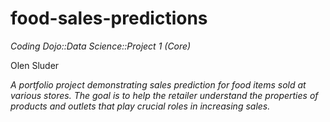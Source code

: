 # food-sales-predictions

*Coding Dojo::Data Science::Project 1 (Core)*

Olen Sluder

*A portfolio project demonstrating sales prediction for food items sold at various stores. The goal is to help the retailer understand the properties of products and outlets that play crucial roles in increasing sales.*
